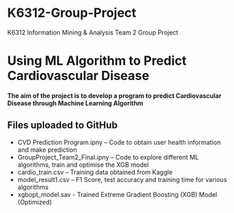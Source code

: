 # K6312-Group-Project
K6312 Information Mining &amp; Analysis Team 2 Group Project
# Using ML Algorithm to Predict Cardiovascular Disease
#### The aim of the project is to develop a program to predict Cardiovascular Disease through Machine Learning Algorithm
## Files uploaded to GitHub
- CVD Prediction Program.ipny – Code to obtain user health information and make prediction
- GroupProject_Team2_Final.ipny – Code to explore different ML algorithms, train and optimise the XGB model
- cardio_train.csv – Training data obtained from Kaggle 
- model_result1.csv – F1 Score, test accuracy and training time for various algorithms
- xgbopt_model.sav - Trained Extreme Gradient Boosting (XGB) Model (Optimized)
